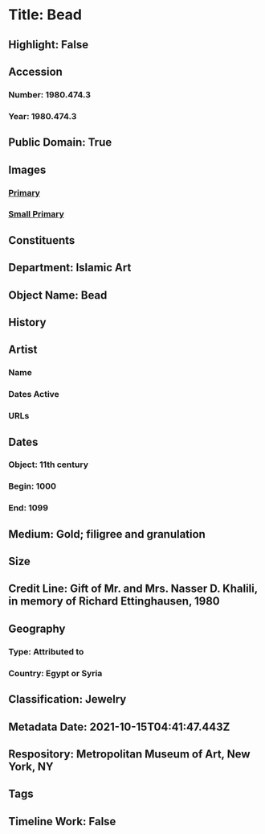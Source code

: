 # Title: Bead
## Highlight: False
## Accession
### Number: 1980.474.3
### Year: 1980.474.3
## Public Domain: True
## Images
### [Primary](https://images.metmuseum.org/CRDImages/is/original/LC-1980_474_3.jpg)
### [Small Primary](https://images.metmuseum.org/CRDImages/is/web-large/LC-1980_474_3.jpg)
## Constituents
## Department: Islamic Art
## Object Name: Bead
## History
## Artist
### Name
### Dates Active
### URLs
## Dates
### Object: 11th century
### Begin: 1000
### End: 1099
## Medium: Gold; filigree and granulation
## Size
## Credit Line: Gift of Mr. and Mrs. Nasser D. Khalili, in memory of Richard Ettinghausen, 1980
## Geography
### Type: Attributed to
### Country: Egypt or Syria
## Classification: Jewelry
## Metadata Date: 2021-10-15T04:41:47.443Z
## Respository: Metropolitan Museum of Art, New York, NY
## Tags
## Timeline Work: False